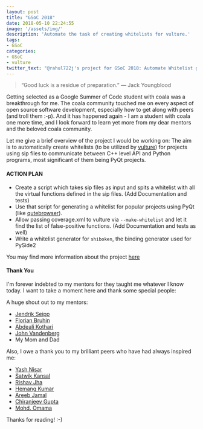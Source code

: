 ```yaml
---
layout: post
title: "GSoC 2018"
date: 2018-05-10 22:24:55
image: '/assets/img/'
description: 'Automate the task of creating whitelists for vulture.'
tags:
- GSoC
categories:
- GSoC
- vulture
twitter_text: "@rahul722j's project for GSoC 2018: Automate Whitelist generation for vulture"
---
```


> “Good luck is a residue of preparation.”
> ― Jack Youngblood


Getting selected as a Google Summer of Code student with coala was a
breakthrough for me. The coala community touched me on every aspect of open
source software development, especially how to get along with peers (and troll
them :-p). And it has happened again - I am a student with coala one more time,
and I look forward to learn yet more from my dear mentors and the beloved coala
community.

Let me give a brief overview of the project I would be working on: The aim is
to automatically create whitelists (to be utilized by
[vulture](https://github.com/jendrikseipp/vulture)) for projects using sip
files to communicate between C++ level API and Python programs, most
significant of them being PyQt projects.

#### ACTION PLAN

* Create a script which takes sip files as input and spits a whitelist with all
  the virtual functions defined in the sip files. (Add Documentation and tests)
* Use that script for generating a whitelist for popular projects using PyQt
  (like [qutebrowser](https://github.com/qutebrowser/qutebrowser)).
* Allow passing coverage.xml to vulture via `--make-whitelist` and let it find
  the list of false-positive functions. (Add Documentation and tests as well)
* Write a whitelist generator for `shiboken`, the binding generator used for
  PySide2

You may find more information about the project [here](https://projects.coala.io/#/projects?project=automate_whitelist_creation_for_vulture&lang=en)


#### Thank You

I'm forever indebted to my mentors for they taught me whatever I know today. I
want to take a moment here and thank some special people:

A huge shout out to my mentors:
- [Jendrik Seipp](https://github.com/jendrikseipp)
- [Florian Bruhin](https://github.com/The-Compiler)
- [Abdeali Kothari](https://github.com/AbdealiJK)
- [John Vandenberg](https://github.com/jayvdb)
- My Mom and Dad

Also, I owe a thank you to my brilliant peers who have had always inspired me:
- [Yash Nisar](https://github.com/yash-nisar)
- [Satwik Kansal](https://github.com/satwikkansal)
- [Rishav Jha](https://github.com/aptrishu)
- [Hemang Kumar](https://github.com/hemangsk)
- [Areeb Jamal](https://github.com/iamareebjamal)
- [Chiranjeev Gupta](https://github.com/cran-cg)
- [Mohd. Omama](https://github.com/mohdomama)

Thanks for reading! :-)
